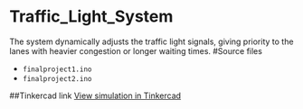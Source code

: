 # Traffic_Light_System
The system dynamically adjusts the traffic light signals, giving priority to the lanes with heavier congestion or longer waiting times.
#Source files
- `finalproject1.ino`
- `finalproject2.ino`

##Tinkercad link
[View simulation in Tinkercad](https://www.tinkercad.com/embed/lWo1m3JniUg-finalproject?sharecode=aDmZGjZKIzzrF4Kw-U2oIy2mCID29FZwMutegEWWd0Y)
